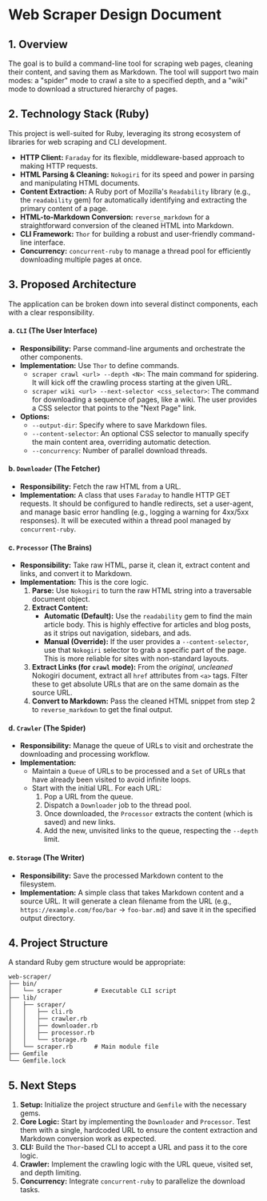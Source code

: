 # Web Scraper Design Document

## 1. Overview

The goal is to build a command-line tool for scraping web pages, cleaning their content, and saving them as Markdown. The tool will support two main modes: a "spider" mode to crawl a site to a specified depth, and a "wiki" mode to download a structured hierarchy of pages.

## 2. Technology Stack (Ruby)

This project is well-suited for Ruby, leveraging its strong ecosystem of libraries for web scraping and CLI development.

- **HTTP Client:** `Faraday` for its flexible, middleware-based approach to making HTTP requests.
- **HTML Parsing & Cleaning:** `Nokogiri` for its speed and power in parsing and manipulating HTML documents.
- **Content Extraction:** A Ruby port of Mozilla's `Readability` library (e.g., the `readability` gem) for automatically identifying and extracting the primary content of a page.
- **HTML-to-Markdown Conversion:** `reverse_markdown` for a straightforward conversion of the cleaned HTML into Markdown.
- **CLI Framework:** `Thor` for building a robust and user-friendly command-line interface.
- **Concurrency:** `concurrent-ruby` to manage a thread pool for efficiently downloading multiple pages at once.

## 3. Proposed Architecture

The application can be broken down into several distinct components, each with a clear responsibility.

#### a. `CLI` (The User Interface)

- **Responsibility:** Parse command-line arguments and orchestrate the other components.
- **Implementation:** Use `Thor` to define commands.
  - `scraper crawl <url> --depth <N>`: The main command for spidering. It will kick off the crawling process starting at the given URL.
  - `scraper wiki <url> --next-selector <css_selector>`: The command for downloading a sequence of pages, like a wiki. The user provides a CSS selector that points to the "Next Page" link.
- **Options:**
  - `--output-dir`: Specify where to save Markdown files.
  - `--content-selector`: An optional CSS selector to manually specify the main content area, overriding automatic detection.
  - `--concurrency`: Number of parallel download threads.

#### b. `Downloader` (The Fetcher)

- **Responsibility:** Fetch the raw HTML from a URL.
- **Implementation:** A class that uses `Faraday` to handle HTTP GET requests. It should be configured to handle redirects, set a user-agent, and manage basic error handling (e.g., logging a warning for 4xx/5xx responses). It will be executed within a thread pool managed by `concurrent-ruby`.

#### c. `Processor` (The Brains)

- **Responsibility:** Take raw HTML, parse it, clean it, extract content and links, and convert it to Markdown.
- **Implementation:** This is the core logic.
  1.  **Parse:** Use `Nokogiri` to turn the raw HTML string into a traversable document object.
  2.  **Extract Content:**
      - **Automatic (Default):** Use the `readability` gem to find the main article body. This is highly effective for articles and blog posts, as it strips out navigation, sidebars, and ads.
      - **Manual (Override):** If the user provides a `--content-selector`, use that `Nokogiri` selector to grab a specific part of the page. This is more reliable for sites with non-standard layouts.
  3.  **Extract Links (for `crawl` mode):** From the *original, uncleaned* Nokogiri document, extract all `href` attributes from `<a>` tags. Filter these to get absolute URLs that are on the same domain as the source URL.
  4.  **Convert to Markdown:** Pass the cleaned HTML snippet from step 2 to `reverse_markdown` to get the final output.

#### d. `Crawler` (The Spider)

- **Responsibility:** Manage the queue of URLs to visit and orchestrate the downloading and processing workflow.
- **Implementation:**
  - Maintain a `Queue` of URLs to be processed and a `Set` of URLs that have already been visited to avoid infinite loops.
  - Start with the initial URL. For each URL:
    1.  Pop a URL from the queue.
    2.  Dispatch a `Downloader` job to the thread pool.
    3.  Once downloaded, the `Processor` extracts the content (which is saved) and new links.
    4.  Add the new, unvisited links to the queue, respecting the `--depth` limit.

#### e. `Storage` (The Writer)

- **Responsibility:** Save the processed Markdown content to the filesystem.
- **Implementation:** A simple class that takes Markdown content and a source URL. It will generate a clean filename from the URL (e.g., `https://example.com/foo/bar` -> `foo-bar.md`) and save it in the specified output directory.

## 4. Project Structure

A standard Ruby gem structure would be appropriate:

```
web-scraper/
├── bin/
│   └── scraper         # Executable CLI script
├── lib/
│   ├── scraper/
│   │   ├── cli.rb
│   │   ├── crawler.rb
│   │   ├── downloader.rb
│   │   ├── processor.rb
│   │   └── storage.rb
│   └── scraper.rb      # Main module file
├── Gemfile
└── Gemfile.lock
```

## 5. Next Steps

1.  **Setup:** Initialize the project structure and `Gemfile` with the necessary gems.
2.  **Core Logic:** Start by implementing the `Downloader` and `Processor`. Test them with a single, hardcoded URL to ensure the content extraction and Markdown conversion work as expected.
3.  **CLI:** Build the `Thor`-based CLI to accept a URL and pass it to the core logic.
4.  **Crawler:** Implement the crawling logic with the URL queue, visited set, and depth limiting.
5.  **Concurrency:** Integrate `concurrent-ruby` to parallelize the download tasks.
